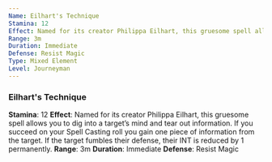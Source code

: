 ```yaml
---
Name: Eilhart's Technique
Stamina: 12
Effect: Named for its creator Philippa Eilhart, this gruesome spell allows you to dig into a target’s mind and tear out information. If you succeed on your Spell Casting roll you gain one piece of information from the target. If the target fumbles their defense, their INT is reduced by 1 permanently.
Range: 3m
Duration: Immediate
Defense: Resist Magic
Type: Mixed Element
Level: Journeyman
---
```


### Eilhart's Technique
**Stamina**: 12
**Effect**: Named for its creator Philippa Eilhart, this gruesome spell allows you to dig into a target’s mind and tear out information. If you succeed on your Spell Casting roll you gain one piece of information from the target. If the target fumbles their defense, their INT is reduced by 1 permanently.
**Range**: 3m
**Duration**: Immediate
**Defense**: Resist Magic